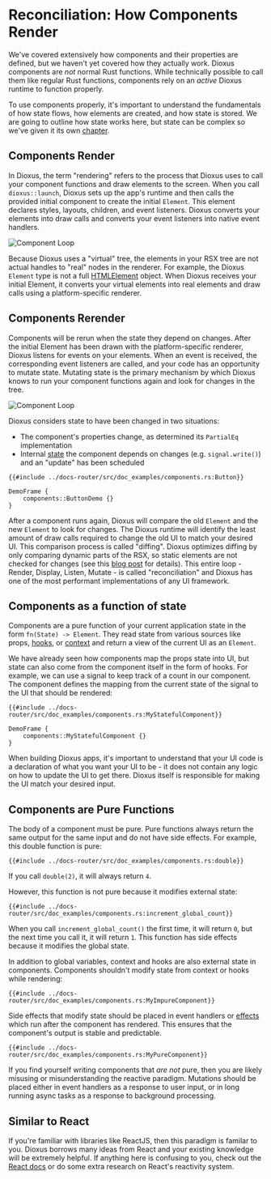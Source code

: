 # Reconciliation: How Components Render

We've covered extensively how components and their properties are defined, but we haven't yet covered how they actually work. Dioxus components are *not* normal Rust functions. While technically possible to call them like regular Rust functions, components rely on an *active* Dioxus runtime to function properly.

To use components properly, it's important to understand the fundamentals of how state flows, how elements are created, and how state is stored. We are going to outline how state works here, but state can be complex so we've given it its own [chapter](../basics/index.md).


## Components Render

In Dioxus, the term "rendering" refers to the process that Dioxus uses to call your component functions and draw elements to the screen. When you call `dioxus::launch`, Dioxus sets up the app's runtime and then calls the provided initial component to create the initial `Element`. This element declares styles, layouts, children, and event listeners. Dioxus converts your elements into draw calls and converts your event listeners into native event handlers.

![Component Loop](/assets/07/render-calls.png)

Because Dioxus uses a "virtual" tree, the elements in your RSX tree are not actual handles to "real" nodes in the renderer. For example, the Dioxus `Element` type is not a full [HTMLElement](https://developer.mozilla.org/en-US/docs/Web/API/HTMLElement) object. When Dioxus receives your initial Element, it converts your virtual elements into real elements and draw calls using a platform-specific renderer.

## Components Rerender

Components will be rerun when the state they depend on changes. After the initial Element has been drawn with the platform-specific renderer, Dioxus listens for events on your elements. When an event is received, the corresponding event listeners are called, and your code has an opportunity to mutate state. Mutating state is the primary mechanism by which Dioxus knows to run your component functions again and look for changes in the tree.

![Component Loop](/assets/07/render-loop.png)

Dioxus considers state to have been changed in two situations:

- The component's properties change, as determined its `PartialEq` implementation
- Internal [state](../basics/index.md) the component depends on changes (e.g. `signal.write()`) and an "update" has been scheduled

```rust, no_run
{{#include ../docs-router/src/doc_examples/components.rs:Button}}
```

```inject-dioxus
DemoFrame {
    components::ButtonDemo {}
}
```

After a component runs again, Dioxus will compare the old `Element` and the new `Element` to look for changes. The Dioxus runtime will identify the least amount of draw calls required to change the old UI to match your desired UI. This comparison process is called "diffing". Dioxus optimizes diffing by only comparing dynamic parts of the RSX, so static elements are not checked for changes (see this [blog post](https://dioxuslabs.com/blog/templates-diffing) for details). This entire loop - Render, Display, Listen, Mutate - is called "reconciliation" and Dioxus has one of the most performant implementations of any UI framework.

## Components as a function of state

Components are a pure function of your current application state in the form `fn(State) -> Element`. They read state from various sources like props, [hooks](../basics/hooks.md), or [context](../basics/context.md) and return a view of the current UI as an `Element`.

We have already seen how components map the props state into UI, but state can also come from the component itself in the form of hooks. For example, we can use a signal to keep track of a count in our component. The component defines the mapping from the current state of the signal to the UI that should be rendered:

```rust, no_run
{{#include ../docs-router/src/doc_examples/components.rs:MyStatefulComponent}}
```

```inject-dioxus
DemoFrame {
    components::MyStatefulComponent {}
}
```

When building Dioxus apps, it's important to understand that your UI code is a declaration of what you want your UI to be - it does not contain any logic on how to update the UI to get there. Dioxus itself is responsible for making the UI match your desired input.

## Components are Pure Functions

The body of a component must be pure. Pure functions always return the same output for the same input and do not have side effects. For example, this double function is pure:

```rust, no_run
{{#include ../docs-router/src/doc_examples/components.rs:double}}
```

If you call `double(2)`, it will always return `4`.

However, this function is not pure because it modifies external state:

```rust, no_run
{{#include ../docs-router/src/doc_examples/components.rs:increment_global_count}}
```

When you call `increment_global_count()` the first time, it will return `0`, but the next time you call it, it will return `1`. This function has side effects because it modifies the global state.

In addition to global variables, context and hooks are also external state in components. Components shouldn't modify state from context or hooks while rendering:

```rust, no_run
{{#include ../docs-router/src/doc_examples/components.rs:MyImpureComponent}}
```

Side effects that modify state should be placed in event handlers or [effects](../advanced/breaking_out.md#synchronizing-dom-updates-with-use_effect) which run after the component has rendered. This ensures that the component's output is stable and predictable.

```rust, no_run
{{#include ../docs-router/src/doc_examples/components.rs:MyPureComponent}}
```

If you find yourself writing components that *are not* pure, then you are likely misusing or misunderstanding the reactive paradigm. Mutations should be placed either in event handlers as a response to user input, or in long running async tasks as a response to background processing.

## Similar to React

If you're familiar with libraries like ReactJS, then this paradigm is familar to you. Dioxus borrows many ideas from React and your existing knowledge will be extremely helpful. If anything here is confusing to you, check out the [React docs](https://react.dev/learn) or do some extra research on React's reactivity system.
